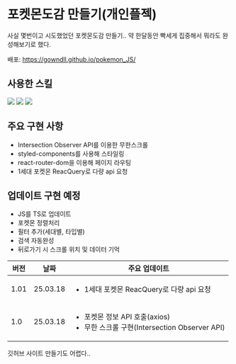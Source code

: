 # 포켓몬도감 만들기(개인플젝)
<p>사실 몇번이고 시도했었던 포켓몬도감 만들기.. 약 한달동안 빡세게 집중해서 뭐라도 완성해보기로 했다.</p>
<p>배포: <a href="https://gowndll.github.io/pokemon_JS/">https://gowndll.github.io/pokemon_JS/</a></p>



## 사용한 스킬
<div>
<img src="https://img.shields.io/badge/React-61DAFB?style=flat-square&logo=react&logoColor=black"/>
<img src="https://img.shields.io/badge/ReactQuery-764ABC?style=flat-square&logo=reactquery&logoColor=white"/>
<img src="https://img.shields.io/badge/Styled--components-DB7093?style=flat-square&logo=styledcomponents&logoColor=white"/>
</div>

## 주요 구현 사항
<ul>
  <li>Intersection Observer API를 이용한 무한스크롤</li>
  <li>styled-components를 사용해 스타일링</li>
  <li>react-router-dom을 이용해 페이지 라우팅</li>
  <li>1세대 포켓몬 ReacQuery로 다량 api 요청</li>
</ul>

## 업데이트 구현 예정
<ul>
  <li>JS를 TS로 업데이트</li>
  <!-- <li>Redux대시 React Query로 1세대 포켓몬 api를 다량 요청후 캐싱하여 사용</li> -->
  <li>포켓몬 정렬처리</li>
  <li>필터 추가(세대별, 타입별)</li>
  <li>검색 자동완성</li>
  <li>뒤로가기 시 스크롤 위치 및 데이터 기억</li>
</ul>

<table>
  <thead>
    <tr>
      <th>버전</th>
      <th>날짜</th>
      <th>주요 업데이트</th>
    </tr>
  </thead>
  <tbody>
    <tr>
      <td>1.01</td>
      <td>25.03.18</td>
      <td>
        <ul>
          <li>1세대 포켓몬 ReacQuery로 다량 api 요청</li>
        </ul>
      </td>
    </tr>
    <tr>
      <td>1.0</td>
      <td>25.03.18</td>
      <td>
        <ul>
          <li>포켓몬 정보 API 호출(axios)</li>
          <li>무한 스크롤 구현(Intersection Observer API)</li>
        </ul>
      </td>
    </tr>
  </tbody>
</table>

<p>깃허브 사이트 만들기도 어렵다..</p>